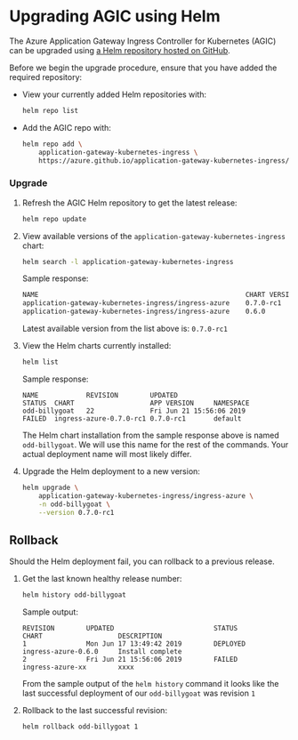 # Upgrading AGIC using Helm

The Azure Application Gateway Ingress Controller for Kubernetes (AGIC) can be upgraded
using [a Helm repository hosted on GitHub](https://azure.github.io/application-gateway-kubernetes-ingress/helm/).

Before we begin the upgrade procedure, ensure that you have added the required repository:

- View your currently added Helm repositories with:
    ```bash
    helm repo list
    ```

- Add the AGIC repo with:
    ```bash
    helm repo add \
        application-gateway-kubernetes-ingress \
        https://azure.github.io/application-gateway-kubernetes-ingress/helm/
    ```


### Upgrade
1) Refresh the AGIC Helm repository to get the latest release:

    ```bash
    helm repo update
    ```

2) View available versions of the `application-gateway-kubernetes-ingress` chart:

    ```bash
    helm search -l application-gateway-kubernetes-ingress
    ```

    Sample response:
    ```bash
    NAME                                                    CHART VERSION   APP VERSION     DESCRIPTION
    application-gateway-kubernetes-ingress/ingress-azure    0.7.0-rc1       0.7.0-rc1       Use Azure Application Gateway as the ingress for an Azure...
    application-gateway-kubernetes-ingress/ingress-azure    0.6.0           0.6.0           Use Azure Application Gateway as the ingress for an Azure...
    ```

    Latest available version from the list above is: `0.7.0-rc1`

2) View the Helm charts currently installed:

    ```bash
    helm list
    ```

    Sample response:
    ```
    NAME            REVISION        UPDATED                         STATUS  CHART                   APP VERSION     NAMESPACE
    odd-billygoat   22              Fri Jun 21 15:56:06 2019        FAILED  ingress-azure-0.7.0-rc1 0.7.0-rc1       default
    ```

    The Helm chart installation from the sample response above is named `odd-billygoat`. We will
    use this name for the rest of the commands. Your actual deployment name will most likely differ.

2) Upgrade the Helm deployment to a new version:

    ```bash
    helm upgrade \
        application-gateway-kubernetes-ingress/ingress-azure \
        -n odd-billygoat \
        --version 0.7.0-rc1
    ```

## Rollback

Should the Helm deployment fail, you can rollback to a previous release.
1) Get the last known healthy release number:

    ```bash
    helm history odd-billygoat
    ```

    Sample output:

    ```
    REVISION        UPDATED                         STATUS          CHART                   DESCRIPTION
    1               Mon Jun 17 13:49:42 2019        DEPLOYED        ingress-azure-0.6.0     Install complete
    2               Fri Jun 21 15:56:06 2019        FAILED          ingress-azure-xx        xxxx
    ```

    From the sample output of the `helm history` command it looks like the last successful deployment of our `odd-billygoat` was revision `1`

2) Rollback to the last successful revision:

    ```bash
    helm rollback odd-billygoat 1
    ```

